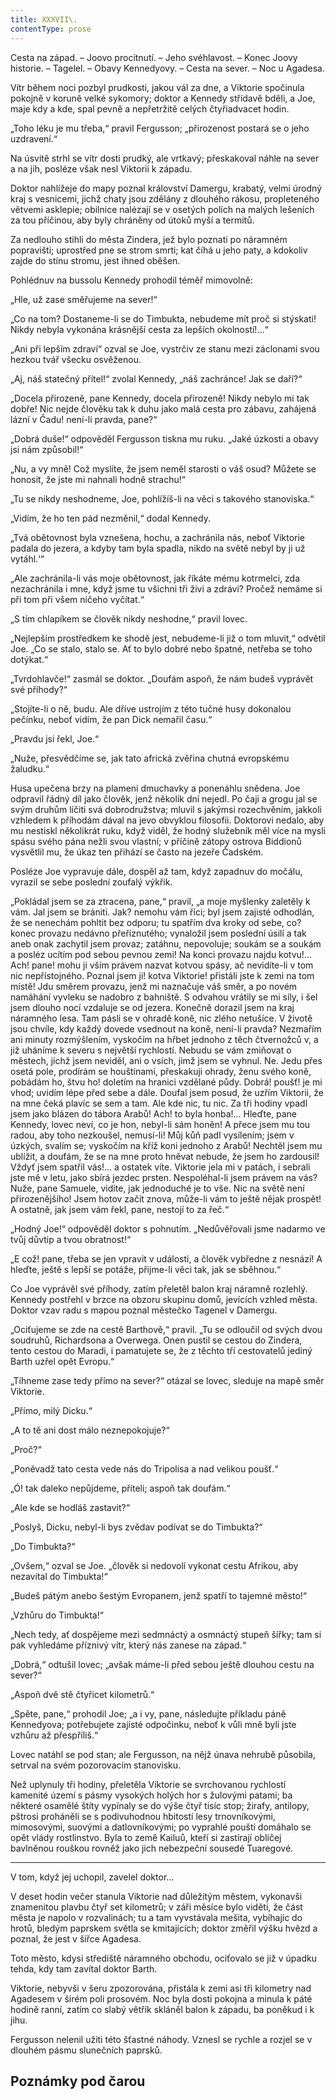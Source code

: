 ```yaml
---
title: XXXVII\.
contentType: prose
---
```


<section>

Cesta na západ. – Joovo procitnutí. – Jeho svéhlavost. – Konec Joovy historie. – Tagelel. – Obavy Kennedyovy. – Cesta na sever. – Noc u Agadesa.

Vítr během noci pozbyl prudkosti, jakou vál za dne, a Viktorie spočinula pokojně v koruně velké sykomory; doktor a Kennedy střídavě bděli, a Joe, maje kdy a kde, spal pevně a nepřetržitě celých čtyřiadvacet hodin.

„Toho léku je mu třeba,“ pravil Fergusson; „přirozenost postará se o jeho uzdravení.“

Na úsvitě strhl se vítr dosti prudký, ale vrtkavý; přeskakoval náhle na sever a na jih, posléze však nesl Viktorii k západu.

Doktor nahlížeje do mapy poznal království Damergu, krabatý, velmi úrodný kraj s vesnicemi, jichž chaty jsou zdělány z dlouhého rákosu, propleteného větvemi asklepie; obilnice nalézají se v osetých polích na malých lešeních za tou příčinou, aby byly chráněny od útoků myší a termitů.

Za nedlouho stihli do města Zindera, jež bylo poznati po náramném popravišti; uprostřed pne se strom smrti; kat číhá u jeho paty, a kdokoliv zajde do stínu stromu, jest ihned oběšen.

Pohlédnuv na bussolu Kennedy prohodil téměř mimovolně:

„Hle, už zase směřujeme na sever!“

„Co na tom? Dostaneme-li se do Timbukta, nebudeme mít proč si stýskati! Nikdy nebyla vykonána krásnější cesta za lepších okolností!…“

„Ani při lepším zdraví“ ozval se Joe, vystrčiv ze stanu mezi záclonami svou hezkou tvář všecku osvěženou.

„Aj, náš statečný přítel!“ zvolal Kennedy, „náš zachránce! Jak se daří?“

„Docela přirozeně, pane Kennedy, docela přirozeně! Nikdy nebylo mi tak dobře! Nic nejde člověku tak k duhu jako malá cesta pro zábavu, zahájená lázní v Čadu! není-li pravda, pane?“

„Dobrá duše!“ odpověděl Fergusson tiskna mu ruku. „Jaké úzkosti a obavy jsi nám způsobil!“

„Nu, a vy mně! Což myslíte, že jsem neměl starosti o váš osud? Můžete se honosit, že jste mi nahnali hodně strachu!“

„Tu se nikdy neshodneme, Joe, pohlížíš-li na věci s takového stanoviska.“

„Vidím, že ho ten pád nezměnil,“ dodal Kennedy.

„Tvá obětovnost byla vznešena, hochu, a zachránila nás, neboť Viktorie padala do jezera, a kdyby tam byla spadla, nikdo na světě nebyl by ji už vytáhl.‘“

„Ale zachránila-li vás moje obětovnost, jak říkáte mému kotrmelci, zda nezachránila i mne, když jsme tu všichni tři živi a zdrávi? Pročež nemáme si při tom při všem ničeho vyčítat.“

„S tím chlapíkem se člověk nikdy neshodne,“ pravil lovec.

„Nejlepším prostředkem ke shodě jest, nebudeme-li již o tom mluvit,“ odvětil Joe. „Co se stalo, stalo se. Ať to bylo dobré nebo špatné, netřeba se toho dotýkat.“

„Tvrdohlavče!“ zasmál se doktor. „Doufám aspoň, že nám budeš vyprávět své příhody?“

„Stojíte-li o ně, budu. Ale dříve ustrojím z této tučné husy dokonalou pečínku, neboť vidím, že pan Dick nemařil času.“

„Pravdu jsi řekl, Joe.“

„Nuže, přesvědčíme se, jak tato africká zvěřina chutná evropskému žaludku.“

Husa upečena brzy na plameni dmuchavky a ponenáhlu snědena. Joe odpravil řádný díl jako člověk, jenž několik dní nejedl. Po čaji a grogu jal se svým druhům líčiti svá dobrodružstva; mluvil s jakýmsi rozechvěním, jakkoli vzhledem k příhodám dával na jevo obvyklou filosofii. Doktorovi nedalo, aby mu nestiskl několikrát ruku, když viděl, že hodný služebník měl více na mysli spásu svého pána nežli svou vlastní; v příčině zátopy ostrova Biddionů vysvětlil mu, že úkaz ten přihází se často na jezeře Čadském.

Posléze Joe vypravuje dále, dospěl až tam, když zapadnuv do močálu, vyrazil se sebe poslední zoufalý výkřik.

„Pokládal jsem se za ztracena, pane,“ pravil, „a moje myšlenky zaletěly k vám. Jal jsem se brániti. Jak? nemohu vám říci; byl jsem zajisté odhodlán, že se nenechám pohltit bez odporu; tu spatřím dva kroky od sebe, co? konec provazu nedávno přeříznutého; vynaložil jsem poslední úsilí a tak aneb onak zachytil jsem provaz; zatáhnu, nepovoluje; soukám se a soukám a posléz ucítím pod sebou pevnou zemi! Na konci provazu najdu kotvu!… Ach! pane! mohu ji vším právem nazvat kotvou spásy, ač nevidíte-li v tom nic nepřístojného. Poznal jsem ji! kotva Viktorie! přistáli jste k zemi na tom místě! Jdu směrem provazu, jenž mi naznačuje váš směr, a po novém namáhání vyvleku se nadobro z bahniště. S odvahou vrátily se mi síly, i šel jsem dlouho nocí vzdaluje se od jezera. Konečně dorazil jsem na kraj náramného lesa. Tam pásli se v ohradě koně, nic zlého netušíce. V životě jsou chvíle, kdy každý dovede vsednout na koně, není-li pravda? Nezmařím ani minuty rozmýšlením, vyskočím na hřbet jednoho z těch čtvernožců v, a již uháníme k severu s největší rychlostí. Nebudu se vám zmiňovat o městech, jichž jsem neviděl, ani o vsích, jimž jsem se vyhnul. Ne. Jedu přes osetá pole, prodírám se houštinami, přeskakuji ohrady, ženu svého koně, pobádám ho, štvu ho! doletím na hranici vzdělané půdy. Dobrá! poušť! je mi vhod; uvidím lépe před sebe a dále. Doufal jsem posud, že uzřím Viktorii, že na mne čeká plavíc se sem a tam. Ale kde nic, tu nic. Za tři hodiny vpadl jsem jako blázen do tábora Arabů! Ach! to byla honba!… Hleďte, pane Kennedy, lovec neví, co je hon, nebyl-li sám honěn! A přece jsem mu tou radou, aby toho nezkoušel, nemusí-li! Můj kůň padl vysílením; jsem v úzkých, svalím se; vyskočím na kříž koni jednoho z Arabů! Nechtěl jsem mu ublížit, a doufám, že se na mne proto hněvat nebude, že jsem ho zardousil! Vždyť jsem spatřil vás!… a ostatek víte. Viktorie jela mi v patách, i sebrali jste mě v letu, jako sbírá jezdec prsten. Nespoléhal-li jsem právem na vás? Nuže, pane Samuele, vidíte, jak jednoduché je to vše. Nic na světě není přirozenějšího! Jsem hotov začít znova, může-li vám to ještě nějak prospět! A ostatně, jak jsem vám řekl, pane, nestojí to za řeč.“

„Hodný Joe!“ odpověděl doktor s pohnutím. „Nedůvěřovali jsme nadarmo ve tvůj důvtip a tvou obratnost!“

„E což! pane, třeba se jen vpravit v události, a člověk vybředne z nesnází! A hleďte, ještě s lepší se potáže, přijme-li věci tak, jak se sběhnou.“

Co Joe vyprávěl své příhody, zatím přeletěl balon kraj náramně rozlehlý. Kennedy postřehl v brzce na obzoru skupinu domů, jevících vzhled města. Doktor vzav radu s mapou poznal městečko Tagenel v Damergu.

„Ociťujeme se zde na cestě Barthově,“ pravil. „Tu se odloučil od svých dvou soudruhů, Richardsona a Overwega. Onen pustil se cestou do Zindera, tento cestou do Maradi, i pamatujete se, že z těchto tří cestovatelů jediný Barth uzřel opět Evropu.“

„Tíhneme zase tedy přímo na sever?“ otázal se lovec, sleduje na mapě směr Viktorie.

„Přímo, milý Dicku.“

„A to tě ani dost málo neznepokojuje?“

„Proč?“

„Poněvadž tato cesta vede nás do Tripolisa a nad velikou poušť.“

„Ó! tak daleko nepůjdeme, příteli; aspoň tak doufám.“

„Ale kde se hodláš zastavit?“

„Poslyš, Dicku, nebyl-li bys zvědav podívat se do Timbukta?“

„Do Timbukta?“

„Ovšem,“ ozval se Joe. „člověk si nedovolí vykonat cestu Afrikou, aby nezavítal do Timbukta!“

„Budeš pátým anebo šestým Evropanem, jenž spatří to tajemné město!“

„Vzhůru do Timbukta!“

„Nech tedy, ať dospějeme mezi sedmnáctý a osmnáctý stupeň šířky; tam si pak vyhledáme příznivý vítr, který nás zanese na západ.“

„Dobrá,“ odtušil lovec; „avšak máme-li před sebou ještě dlouhou cestu na sever?“

„Aspoň dvě stě čtyřicet kilometrů.“

„Spěte, pane,“ prohodil Joe; „a i vy, pane, následujte příkladu páně Kennedyova; potřebujete zajisté odpočinku, neboť k vůli mně byli jste vzhůru až přespříliš.“

Lovec natáhl se pod stan; ale Fergusson, na nějž únava nehrubě působila, setrval na svém pozorovacím stanovisku.

Než uplynuly tři hodiny, přeletěla Viktorie se svrchovanou rychlostí kamenité území s pásmy vysokých holých hor s žulovými patami; ba některé osamělé štíty vypínaly se do výše čtyř tisíc stop; žirafy, antilopy, pštrosi proháněli se s podivuhodnou hbitostí lesy trnovníkovými, mimosovými, suovými a datlovníkovými; po vyprahlé poušti domáhalo se opět vlády rostlinstvo. Byla to země Kailuů, kteří si zastírají obličej bavlněnou rouškou rovněž jako jich nebezpeční sousedé Tuaregové.

* * *

V tom, když jej uchopil, zavelel doktor…

V deset hodin večer stanula Viktorie nad důležitým městem, vykonavši znamenitou plavbu čtyř set kilometrů; v záři měsíce bylo viděti, že část města je napolo v rozvalinách; tu a tam vyvstávala mešita, vybíhajíc do hrotů, bledým paprskem světla se kmitajících; doktor změřil výšku hvězd a poznal, že jest v šířce Agadesa.

Toto město, kdysi střediště náramného obchodu, ociťovalo se již v úpadku tehda, kdy tam zavítal doktor Barth.

Viktorie, nebyvši v šeru zpozorována, přistála k zemi asi tři kilometry nad Agadesem v širém poli prosovém. Noc byla dosti pokojna a minula k páté hodině ranní, zatím co slabý větřík skláněl balon k západu, ba poněkud i k jihu.

Fergusson nelenil užiti této šťastné náhody. Vznesl se rychle a rozjel se v dlouhém pásmu slunečních paprsků.

</section>

## Poznámky pod čarou

[^1]: Mincovna v Londýně.

[^2]: Asi 30.000 zl. r. m.

[^3]: Velitel menšího oddílu loďstva.

[^4]: Ve zprávách královské zeměpisné společnosti londýnské.

[^5]: Penny – anglický peníz v ceně asi 5 krejcarů r. m.

[^6]: Věrověštecký oznamovatel.

[^7]: Auld Reekie, přezdívka Edinburku.

[^8]: Asi pět stop osm palců.

[^9]: Hlavní nádraží.

[^10]: Blázinec v Londýně.

[^11]: Čti: seduič —řízky chleba s máslem proložené masem.

[^12]: 692 kilometrů.

[^13]: Rozumí se poledník anglický, procházející hvězdárnu greenwichskou.

[^14]: Správně: Tabora.

[^15]: Ministerstvo zahraničných věcí.

[^16]: Po odjezdu doktora Fergussona vešlo ve známost, že pan z Heuglinů pro jakési neshody dal se jinou cestou, než která byla vytčena výpravě, jejíž velení svěřeno panu Munzigerovi.

[^17]: Zoologická zahrada.

[^18]: Jižní předměstí londýnské.

[^19]: Anglický stříbrňák v ceně asi 3 našich korun.

[^20]: 1661 krychlových metrů.

[^21]: Tento rozměr není nijak neobyčejný: sestrojilť roku 1784 Montgolfier v Lyoně balon, jenž obsahoval 340.000 krychlových stop čili 20.000 krychlových metrův a unesl váhu 20 tun neb asi 20.000 kilogramů.

[^22]: Gallon rovná se asi 41/2 litru.

[^23]: Dělo s krátkou hlavní.

[^24]: Třetí měsíc v někdejším novofrancouzském kalendáři, ode dne 21. listopadu do 20. prosince.

[^25]: Čti: Džin — borovička.

[^26]: 10° stodílových. Plyny roztahují se o 1/267 svého objemu 1° stodílovým.

[^27]: Tak říkají negři krupobití.

[^28]: Asi pět centimetrů. Na sto metrů výšky činí klesnutí skoro centimetr.

[^29]: U znamená zemi v tamějším jazyku.

[^30]: Dle nejnovějších objevů v Africe.

[^31]: Zřídla nilská čili všeobecný přehled poříčí této řeky a jejího hlavního toku s dějinami nilských výzkumův od Th. dra. Charlesa Bekea.

[^32]: Vysoké hory na ostrově Martinice v Západní Indii.

[^33]: Lovec, střelec.

[^34]: 14° stodílných.

[^35]: Náčelník karavany.

[^36]: Silná skotská neb irská ječná kořalka.

[^37]: Guinea (čti giný)— bývalý angl. zlaťák v ceně asi 25 korun.

[^38]: Ňanza znamená jezero.

[^39]: Byzantský učenec považoval Neilos za jméno arithmetické. N značilo 50, E 5, I 10, L 30, O 70, S 200, což činí počet ročních dní.

[^40]: Pověst vypráví, že se třese, jakmile na ni vstoupí noha musulmanova.

[^41]: Mamutové stromy, druh amerických jedlí.

[^42]: Asi 13 a půl litru.

[^43]: 50 proc. stodílných.

[^44]: 70° stodílových.

[^45]: 45° stodílných.

[^46]: 60° stodílných.

[^47]: 69° stodílných.

[^48]: Méry.

[^49]: Úžlabí rokle.

[^50]: 100° stodílných.

[^51]: Od odjezdu doktorova došly z El Obeida od pana Munzingera, nového náčelníka výpravy, dopisy, z nichž na neštěstí vysvítá nade vší pochybnost smrt Vogelova.

[^52]: Široká zátoka, do níž ústí řeka Forth.

[^53]: Sto dvacet korun.

[^54]: Poledník pařížský.

[^55]: Možná, že doktor Fergusson jsa Angličan nadsazuje; nicméně dlužno uznati, že René Caillié netěší se ve Francii mezi cestovateli slávě hodné jeho obětovosti a odvahy.

[^56]: 100° stodílných.

[^57]: Dick a Joe značí zdrobněle Richarda a Josefa.
